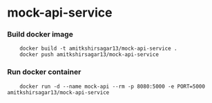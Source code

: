 # mock-api-service

### Build docker image
```
    docker build -t amitkshirsagar13/mock-api-service . 
    docker push amitkshirsagar13/mock-api-service 
```

### Run docker container
```
    docker run -d --name mock-api --rm -p 8080:5000 -e PORT=5000 amitkshirsagar13/mock-api-service
```